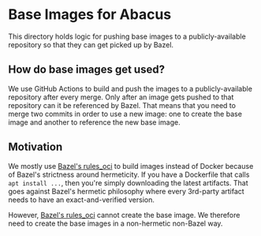 # Base Images for Abacus

This directory holds logic for pushing base images to a publicly-available
repository so that they can get picked up by Bazel.

## How do base images get used?

We use GitHub Actions to build and push the images to a publicly-available repository after every merge.
Only after an image gets pushed to that repository can it be referenced by Bazel.
That means that you need to merge two commits in order to use a new image: one to create the base image
and another to reference the new base image.

## Motivation

We mostly use [Bazel's rules_oci][1] to build images instead of Docker because of Bazel's strictness around hermeticity.
If you have a Dockerfile that calls `apt install ...`, then you're simply downloading the latest artifacts.
That goes against Bazel's hermetic philosophy where every 3rd-party artifact needs to have an exact-and-verified
version.

However, [Bazel's rules_oci][1] cannot create the base image.
We therefore need to create the base images in a non-hermetic non-Bazel way.

[1]: https://github.com/bazel-contrib/rules_oci

